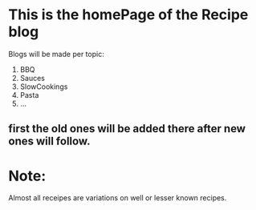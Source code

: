 # This is the homePage of the Recipe blog

Blogs will be made per topic: 
1. BBQ
2. Sauces
3. SlowCookings
4. Pasta
5. ...

## first the old ones will be added there after new ones will follow.

# Note:
Almost all receipes are variations on well or lesser known recipes.
